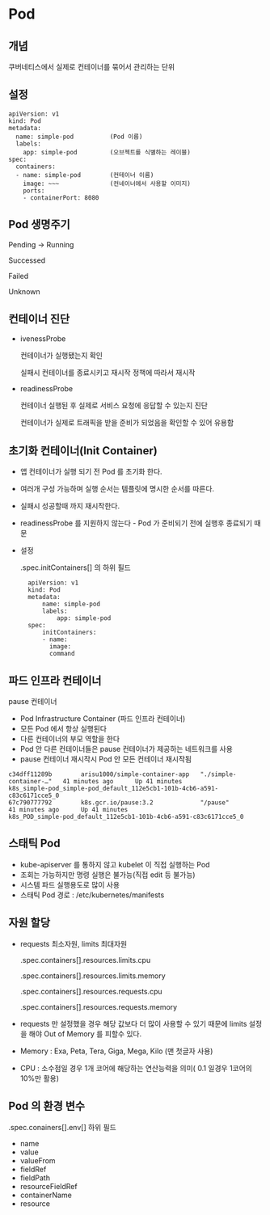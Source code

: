 # Pod

## 개념
쿠버네티스에서 실제로 컨테이너를 묶어서 관리하는 단위

## 설정
~~~
apiVersion: v1
kind: Pod
metadata:  
  name: simple-pod          (Pod 이름)
  labels: 
    app: simple-pod         (오브젝트를 식별하는 레이블)
spec:
  containers:
  - name: simple-pod        (컨테이너 이름)
    image: ~~~              (컨네이너에서 사용할 이미지)
    ports:
    - containerPort: 8080
~~~

## Pod 생명주기

Pending -> Running 

Successed

Failed

Unknown

## 컨테이너 진단
- ivenessProbe

    컨테이너가 실행됐는지 확인
    
    실패시 컨테이너를 종료시키고 재시작 정책에 따라서 재시작

- readinessProbe
    
    컨테이너 실행된 후 실제로 서비스 요청에 응답할 수 있는지 진단

    컨테이너가 실제로 트래픽을 받을 준비가 되었음을 확인할 수 있어 유용함

## 초기화 컨테이너(Init Container)

- 앱 컨테이너가 실행 되기 전 Pod 를 초기화 한다.
- 여러개 구성 가능하며 실행 순서는 템플릿에 명시한 순서를 따른다.
- 실패시 성공할때 까지 재시작한다.
- readinessProbe 를 지원하지 않는다 - Pod 가 준비되기 전에 실행후 종료되기 때문
- 설정
  
  .spec.initContainers[] 의 하위 필드
  ~~~
    apiVersion: v1
    kind: Pod
    metadata:  
        name: simple-pod
        labels: 
            app: simple-pod
    spec:
        initContainers:
        - name: 
          image:
          command        
  ~~~


## 파드 인프라 컨테이너
pause 컨테이너
- Pod Infrastructure Container (파드 인프라 컨테이너)
- 모든 Pod 에서 항상 실행된다
- 다른 컨테이너의 부모 역할을 한다
- Pod 안 다른 컨테이너들은 pause 컨테이너가 제공하는 네트워크를 사용
- pause 컨테이너 재시작시 Pod 안 모든 컨테이너 재시작됨
~~~
c34dff11289b        arisu1000/simple-container-app   "./simple-container-…"   41 minutes ago      Up 41 minutes                           k8s_simple-pod_simple-pod_default_112e5cb1-101b-4cb6-a591-c83c6171cce5_0
67c790777792        k8s.gcr.io/pause:3.2             "/pause"                 41 minutes ago      Up 41 minutes                           k8s_POD_simple-pod_default_112e5cb1-101b-4cb6-a591-c83c6171cce5_0
~~~

## 스태틱 Pod
- kube-apiserver 를 통하지 않고 kubelet 이 직접 실행하는 Pod
- 조회는 가능하지만 명령 실행은 불가능(직접 edit 등 불가능)
- 시스템 파드 실행용도로 많이 사용
- 스태틱 Pod 경로 : /etc/kubernetes/manifests
  
## 자원 할당

- requests 최소자원, limits 최대자원

    .spec.containers[].resources.limits.cpu

    .spec.containers[].resources.limits.memory

    .spec.containers[].resources.requests.cpu

    .spec.containers[].resources.requests.memory
- requests 만 설정했을 경우 해당 값보다 더 많이 사용할 수 있기 때문에 limits 설정을 해야 Out of Memory 를 피할수 있다.
- Memory : Exa, Peta, Tera, Giga, Mega, Kilo (맨 첫글자 사용)
- CPU : 소수점일 경우 1개 코어에 해당하는 연산능력을 의미( 0.1 일경우 1코어의 10%만 활용)


## Pod 의 환경 변수

.spec.conainers[].env[] 하위 필드
- name
- value
- valueFrom
- fieldRef
- fieldPath
- resourceFieldRef
- containerName
- resource